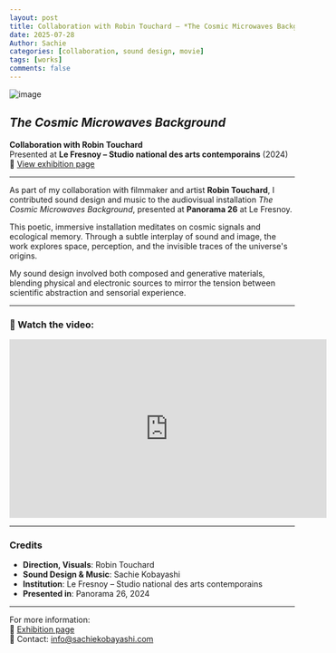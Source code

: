```yaml
---
layout: post
title: Collaboration with Robin Touchard – *The Cosmic Microwaves Background*
date: 2025-07-28
Author: Sachie
categories: [collaboration, sound design, movie]
tags: [works]
comments: false
---
```

![image](https://media.lefresnoy.net/?url=https://api.lefresnoy.net/media/production/film/2024/08/robin_touchard_1ad2c_YHB.tif&w=1360&h=600&fmt=jpg)

## *The Cosmic Microwaves Background*  
**Collaboration with Robin Touchard**  
Presented at **Le Fresnoy – Studio national des arts contemporains** (2024)  
🔗 [View exhibition page](https://www.lefresnoy.net/en/exposition/2207/oeuvre/2256/)

---

As part of my collaboration with filmmaker and artist **Robin Touchard**, I contributed sound design and music to the audiovisual installation *The Cosmic Microwaves Background*, presented at **Panorama 26** at Le Fresnoy.

This poetic, immersive installation meditates on cosmic signals and ecological memory. Through a subtle interplay of sound and image, the work explores space, perception, and the invisible traces of the universe's origins.

My sound design involved both composed and generative materials, blending physical and electronic sources to mirror the tension between scientific abstraction and sensorial experience.

---

### 🎥 Watch the video:

<div class="video-container">
  <iframe width="560" height="315" src="https://www.youtube.com/embed/vXPt26iCe70" title="The Cosmic Microwaves Background – video excerpt" frameborder="0" allow="accelerometer; autoplay; clipboard-write; encrypted-media; gyroscope; picture-in-picture; web-share" allowfullscreen></iframe>
</div>

---

### Credits

- **Direction, Visuals**: Robin Touchard  
- **Sound Design & Music**: Sachie Kobayashi  
- **Institution**: Le Fresnoy – Studio national des arts contemporains  
- **Presented in**: Panorama 26, 2024

---

For more information:  
📎 [Exhibition page](https://www.lefresnoy.net/en/exposition/2207/oeuvre/2256/)  
📧 Contact: [info@sachiekobayashi.com](mailto:info@sachiekobayashi.com)
